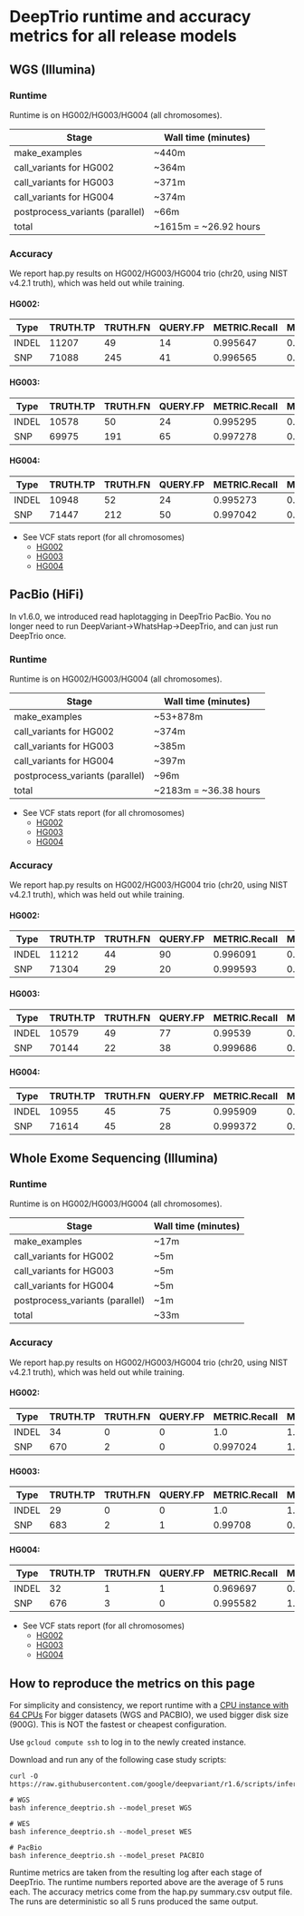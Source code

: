 # DeepTrio runtime and accuracy metrics for all release models

## WGS (Illumina)

### Runtime

Runtime is on HG002/HG003/HG004 (all chromosomes).

Stage                            | Wall time (minutes)
-------------------------------- | -----------------
make_examples                    | ~440m
call_variants for HG002          | ~364m
call_variants for HG003          | ~371m
call_variants for HG004          | ~374m
postprocess_variants (parallel)  | ~66m
total                            | ~1615m = ~26.92 hours

### Accuracy

We report hap.py results on HG002/HG003/HG004 trio (chr20, using NIST v4.2.1
truth), which was held out while training.

#### HG002:

| Type  | TRUTH.TP | TRUTH.FN | QUERY.FP | METRIC.Recall | METRIC.Precision | METRIC.F1_Score |
| ----- | -------- | -------- | -------- | ------------- | ---------------- | --------------- |
| INDEL | 11207    | 49       | 14       | 0.995647      | 0.998798         | 0.99722         |
| SNP   | 71088    | 245      | 41       | 0.996565      | 0.999424         | 0.997993        |

#### HG003:

| Type  | TRUTH.TP | TRUTH.FN | QUERY.FP | METRIC.Recall | METRIC.Precision | METRIC.F1_Score |
| ----- | -------- | -------- | -------- | ------------- | ---------------- | --------------- |
| INDEL | 10578    | 50       | 24       | 0.995295      | 0.99783          | 0.996561        |
| SNP   | 69975    | 191      | 65       | 0.997278      | 0.999072         | 0.998174        |

#### HG004:

| Type  | TRUTH.TP | TRUTH.FN | QUERY.FP | METRIC.Recall | METRIC.Precision | METRIC.F1_Score |
| ----- | -------- | -------- | -------- | ------------- | ---------------- | --------------- |
| INDEL | 10948    | 52       | 24       | 0.995273      | 0.997905         | 0.996587        |
| SNP   | 71447    | 212      | 50       | 0.997042      | 0.999301         | 0.99817         |

* See VCF stats report (for all chromosomes)
  - [HG002](https://storage.googleapis.com/deepvariant/visual_reports/DeepTrio/1.6.0/WGS/HG002.output.visual_report.html)
  - [HG003](https://storage.googleapis.com/deepvariant/visual_reports/DeepTrio/1.6.0/WGS/HG003.output.visual_report.html)
  - [HG004](https://storage.googleapis.com/deepvariant/visual_reports/DeepTrio/1.6.0/WGS/HG004.output.visual_report.html)

## PacBio (HiFi)

In v1.6.0, we introduced read haplotagging in DeepTrio PacBio. You no longer
need to run DeepVariant->WhatsHap->DeepTrio, and can just run DeepTrio once.

### Runtime

Runtime is on HG002/HG003/HG004 (all chromosomes).

Stage                            | Wall time (minutes)
-------------------------------- | -------------------
make_examples                    | ~53+878m
call_variants for HG002          | ~374m
call_variants for HG003          | ~385m
call_variants for HG004          | ~397m
postprocess_variants (parallel)  | ~96m
total                            | ~2183m = ~36.38 hours

* See VCF stats report (for all chromosomes)
  - [HG002](https://storage.googleapis.com/deepvariant/visual_reports/DeepTrio/1.6.0/PACBIO/HG002.output.visual_report.html)
  - [HG003](https://storage.googleapis.com/deepvariant/visual_reports/DeepTrio/1.6.0/PACBIO/HG003.output.visual_report.html)
  - [HG004](https://storage.googleapis.com/deepvariant/visual_reports/DeepTrio/1.6.0/PACBIO/HG004.output.visual_report.html)

### Accuracy

We report hap.py results on HG002/HG003/HG004 trio (chr20, using NIST v4.2.1
truth), which was held out while training.

#### HG002:

| Type  | TRUTH.TP | TRUTH.FN | QUERY.FP | METRIC.Recall | METRIC.Precision | METRIC.F1_Score |
| ----- | -------- | -------- | -------- | ------------- | ---------------- | --------------- |
| INDEL | 11212    | 44       | 90       | 0.996091      | 0.992351         | 0.994218        |
| SNP   | 71304    | 29       | 20       | 0.999593      | 0.99972          | 0.999657        |

#### HG003:

| Type  | TRUTH.TP | TRUTH.FN | QUERY.FP | METRIC.Recall | METRIC.Precision | METRIC.F1_Score |
| ----- | -------- | -------- | -------- | ------------- | ---------------- | --------------- |
| INDEL | 10579    | 49       | 77       | 0.99539       | 0.993094         | 0.99424         |
| SNP   | 70144    | 22       | 38       | 0.999686      | 0.999459         | 0.
#### HG004:

| Type  | TRUTH.TP | TRUTH.FN | QUERY.FP | METRIC.Recall | METRIC.Precision | METRIC.F1_Score |
| ----- | -------- | -------- | -------- | ------------- | ---------------- | --------------- |
| INDEL | 10955    | 45       | 75       | 0.995909      | 0.993497         | 0.994702        |
| SNP   | 71614    | 45       | 28       | 0.999372      | 0.99961          | 0.999491        |

## Whole Exome Sequencing (Illumina)

### Runtime

Runtime is on HG002/HG003/HG004 (all chromosomes).

Stage                            | Wall time (minutes)
-------------------------------- | --------------
make_examples                    | ~17m
call_variants for HG002          | ~5m
call_variants for HG003          | ~5m
call_variants for HG004          | ~5m
postprocess_variants (parallel)  | ~1m
total                            | ~33m

### Accuracy

We report hap.py results on HG002/HG003/HG004 trio (chr20, using NIST v4.2.1
truth), which was held out while training.

#### HG002:

| Type  | TRUTH.TP | TRUTH.FN | QUERY.FP | METRIC.Recall | METRIC.Precision | METRIC.F1_Score |
| ----- | -------- | -------- | -------- | ------------- | ---------------- | --------------- |
| INDEL | 34       | 0        | 0        | 1.0           | 1.0              | 1.0             |
| SNP   | 670      | 2        | 0        | 0.997024      | 1.0              | 0.99851         |

#### HG003:

| Type  | TRUTH.TP | TRUTH.FN | QUERY.FP | METRIC.Recall | METRIC.Precision | METRIC.F1_Score |
| ----- | -------- | -------- | -------- | ------------- | ---------------- | --------------- |
| INDEL | 29       | 0        | 0        | 1.0           | 1.0              | 1.0             |
| SNP   | 683      | 2        | 1        | 0.99708       | 0.998538         | 0.997809        |


#### HG004:

| Type  | TRUTH.TP | TRUTH.FN | QUERY.FP | METRIC.Recall | METRIC.Precision | METRIC.F1_Score |
| ----- | -------- | -------- | -------- | ------------- | ---------------- | --------------- |
| INDEL | 32       | 1        | 1        | 0.969697      | 0.969697         | 0.969697        |
| SNP   | 676      | 3        | 0        | 0.995582      | 1.0              | 0.997786        |

* See VCF stats report (for all chromosomes)
  - [HG002](https://storage.googleapis.com/deepvariant/visual_reports/DeepTrio/1.6.0/WES/HG002.output.visual_report.html)
  - [HG003](https://storage.googleapis.com/deepvariant/visual_reports/DeepTrio/1.6.0/WES/HG003.output.visual_report.html)
  - [HG004](https://storage.googleapis.com/deepvariant/visual_reports/DeepTrio/1.6.0/WES/HG004.output.visual_report.html)

## How to reproduce the metrics on this page

For simplicity and consistency, we report runtime with a
[CPU instance with 64 CPUs](deepvariant-details.md#command-for-a-cpu-only-machine-on-google-cloud-platform)
For bigger datasets (WGS and PACBIO), we used bigger disk size (900G).
This is NOT the fastest or cheapest configuration.

Use `gcloud compute ssh` to log in to the newly created instance.

Download and run any of the following case study scripts:

```
curl -O https://raw.githubusercontent.com/google/deepvariant/r1.6/scripts/inference_deeptrio.sh

# WGS
bash inference_deeptrio.sh --model_preset WGS

# WES
bash inference_deeptrio.sh --model_preset WES

# PacBio
bash inference_deeptrio.sh --model_preset PACBIO

```

Runtime metrics are taken from the resulting log after each stage of
DeepTrio. The runtime numbers reported above are the average of 5 runs each.
The accuracy metrics come from the hap.py summary.csv output file.
The runs are deterministic so all 5 runs produced the same output.

[CPU instance with 64 CPUs]: deepvariant-details.md#command-for-a-cpu-only-machine-on-google-cloud-platform
